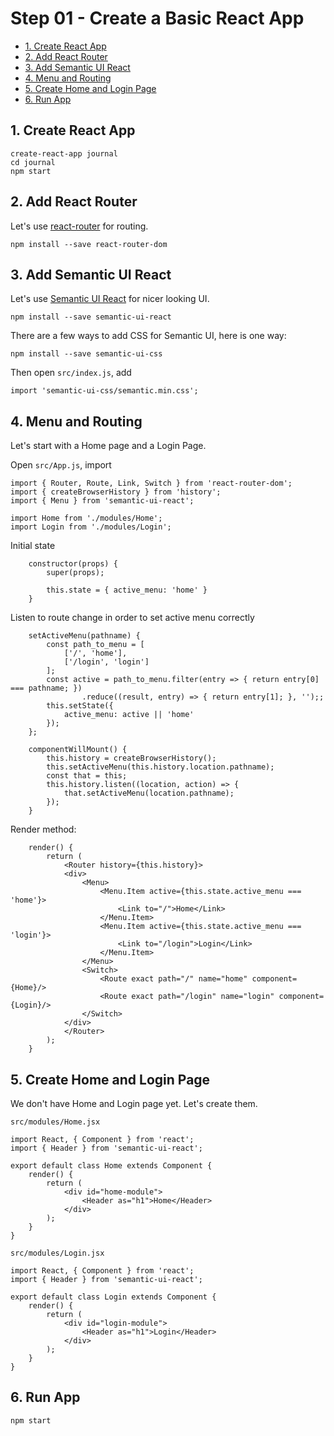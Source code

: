 # Step 01 - Create a Basic React App

* [1. Create React App](#1-create-react-app)
* [2. Add React Router](#2-add-react-router)
* [3. Add Semantic UI React](#3-add-semantic-ui-react)
* [4. Menu and Routing](#4-menu-and-routing)
* [5. Create Home and Login Page](#5-create-home-and-login-page)
* [6. Run App](#6-run-app)

## 1. Create React App
```
create-react-app journal
cd journal
npm start
```

## 2. Add React Router
Let's use [react-router](https://github.com/ReactTraining/react-router) for routing.
```
npm install --save react-router-dom
```

## 3. Add Semantic UI React
Let's use [Semantic UI React](https://react.semantic-ui.com) for nicer looking UI.
```
npm install --save semantic-ui-react
```

There are a few ways to add CSS for Semantic UI, here is one way:
```
npm install --save semantic-ui-css
```

Then open `src/index.js`, add
```
import 'semantic-ui-css/semantic.min.css';
```

## 4. Menu and Routing
Let's start with a Home page and a Login Page.

Open `src/App.js`, import
```
import { Router, Route, Link, Switch } from 'react-router-dom';
import { createBrowserHistory } from 'history';
import { Menu } from 'semantic-ui-react';

import Home from './modules/Home';
import Login from './modules/Login';
```

Initial state
```
    constructor(props) {
        super(props);

        this.state = { active_menu: 'home' }
    }
```

Listen to route change in order to set active menu correctly
```
    setActiveMenu(pathname) {
        const path_to_menu = [
            ['/', 'home'],
            ['/login', 'login']
        ];
        const active = path_to_menu.filter(entry => { return entry[0] === pathname; })
                .reduce((result, entry) => { return entry[1]; }, '');;
        this.setState({
            active_menu: active || 'home'
        });
    };

    componentWillMount() {
        this.history = createBrowserHistory();
        this.setActiveMenu(this.history.location.pathname);
        const that = this;
        this.history.listen((location, action) => {
            that.setActiveMenu(location.pathname);
        });
    }
```

Render method:
```
    render() {
        return (
            <Router history={this.history}>
            <div>
                <Menu>
                    <Menu.Item active={this.state.active_menu === 'home'}>
                        <Link to="/">Home</Link>
                    </Menu.Item>
                    <Menu.Item active={this.state.active_menu === 'login'}>
                        <Link to="/login">Login</Link>
                    </Menu.Item>
                </Menu>
                <Switch>
                    <Route exact path="/" name="home" component={Home}/>
                    <Route exact path="/login" name="login" component={Login}/>
                </Switch>
            </div>
            </Router>
        );
    }
```

## 5. Create Home and Login Page
We don't have Home and Login page yet. Let's create them.

`src/modules/Home.jsx`
```
import React, { Component } from 'react';
import { Header } from 'semantic-ui-react';

export default class Home extends Component {
    render() {
        return (
            <div id="home-module">
                <Header as="h1">Home</Header>
            </div>
        );
    }
}
```

`src/modules/Login.jsx`
```
import React, { Component } from 'react';
import { Header } from 'semantic-ui-react';

export default class Login extends Component {
    render() {
        return (
            <div id="login-module">
                <Header as="h1">Login</Header>
            </div>
        );
    }
}
```

## 6. Run App

```
npm start
```
